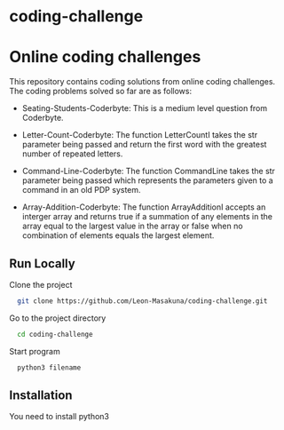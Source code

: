 # coding-challenge

# Online coding challenges

This repository contains coding solutions from online coding challenges. The coding problems solved so far are as follows:

- Seating-Students-Coderbyte: This is a medium level question from Coderbyte.

- Letter-Count-Coderbyte: The function LetterCountI takes the str parameter being passed and return the first word with the greatest number of repeated letters.

- Command-Line-Coderbyte: The function CommandLine takes the str parameter being passed which represents the parameters given to a command in an old PDP system.

- Array-Addition-Coderbyte: The function ArrayAdditionI accepts an interger array and returns true if a summation of any elements in the array equal to the largest value in the array or false when no combination of elements equals the largest element.

## Run Locally

Clone the project

```bash
  git clone https://github.com/Leon-Masakuna/coding-challenge.git
```

Go to the project directory

```bash
  cd coding-challenge
```

Start program

```bash
  python3 filename
```

## Installation

You need to install python3
